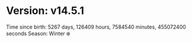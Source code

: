 # Version: v14.5.1
Time since birth: 5267 days, 126409 hours, 7584540 minutes, 455072400 seconds
Season: Winter ❄️
